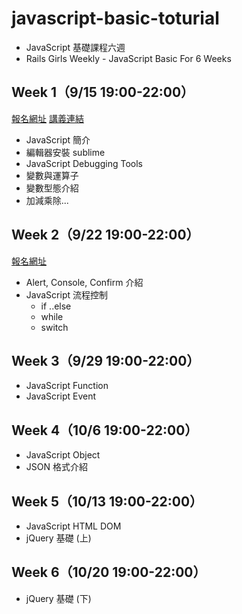 # javascript-basic-toturial
* JavaScript 基礎課程六週
* Rails Girls Weekly - JavaScript Basic For 6 Weeks

## Week 1（9/15 19:00-22:00）
[報名網址](http://railsgirls.kktix.cc/events/rgw20150301)
[講義連結](https://speakerdeck.com/winwu/6)
* JavaScript 簡介
* 編輯器安裝 sublime
* JavaScript Debugging Tools
* 變數與運算子
* 變數型態介紹
* 加減乘除...

## Week 2（9/22 19:00-22:00）
[報名網址](http://railsgirls.kktix.cc/events/rgw20150302)
* Alert, Console, Confirm 介紹
* JavaScript 流程控制
  * if ..else
  * while
  * switch

## Week 3（9/29 19:00-22:00）
* JavaScript Function
* JavaScript Event

## Week 4（10/6 19:00-22:00）
* JavaScript Object
* JSON 格式介紹

## Week 5（10/13 19:00-22:00）
* JavaScript HTML DOM
* jQuery 基礎 (上)

## Week 6（10/20 19:00-22:00）
* jQuery 基礎 (下)